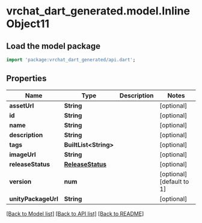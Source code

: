 # vrchat_dart_generated.model.InlineObject11

## Load the model package
```dart
import 'package:vrchat_dart_generated/api.dart';
```

## Properties
Name | Type | Description | Notes
------------ | ------------- | ------------- | -------------
**assetUrl** | **String** |  | [optional] 
**id** | **String** |  | [optional] 
**name** | **String** |  | [optional] 
**description** | **String** |  | [optional] 
**tags** | **BuiltList&lt;String&gt;** |  | [optional] 
**imageUrl** | **String** |  | [optional] 
**releaseStatus** | [**ReleaseStatus**](ReleaseStatus.md) |  | [optional] 
**version** | **num** |  | [optional] [default to 1]
**unityPackageUrl** | **String** |  | [optional] 

[[Back to Model list]](../README.md#documentation-for-models) [[Back to API list]](../README.md#documentation-for-api-endpoints) [[Back to README]](../README.md)


